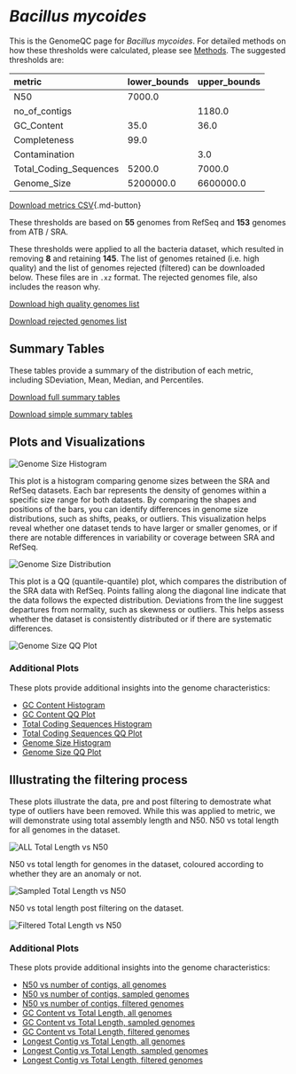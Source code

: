 # *Bacillus mycoides*

This is the GenomeQC page for *Bacillus mycoides*. For detailed methods on how these thresholds were calculated, please see [Methods](../../methods.md).
The suggested thresholds are: 

| metric                 | lower_bounds   | upper_bounds   |
|:-----------------------|:---------------|:---------------|
| N50                    | 7000.0         |                |
| no_of_contigs          |                | 1180.0         |
| GC_Content             | 35.0           | 36.0           |
| Completeness           | 99.0           |                |
| Contamination          |                | 3.0            |
| Total_Coding_Sequences | 5200.0         | 7000.0         |
| Genome_Size            | 5200000.0      | 6600000.0      |

[Download metrics CSV](Bacillus_mycoides_metrics.csv){.md-button}


These thresholds are based on **55** genomes from RefSeq and **153** genomes from ATB / SRA.

These thresholds were applied to all the bacteria dataset, which resulted in removing **8** and retaining **145**.
The list of genomes retained (i.e. high quality) and the list of genomes rejected (filtered) can be downloaded below. These files are in `.xz` format. The rejected genomes file, also includes the reason why.

[Download high quality genomes list](Bacillus_mycoides_high_quality_genomes.csv.xz)


[Download rejected genomes list](Bacillus_mycoides_filtered_out_genomes.csv.xz)



## Summary Tables
These tables provide a summary of the distribution of each metric, including SDeviation, Mean, Median, and Percentiles.

[Download full summary tables](summary.csv)

[Download simple summary tables](selected_summary.csv)

## Plots and Visualizations

![Genome Size Histogram](Genome_Size_refseq_histogram_kde.png)

This plot is a histogram comparing genome sizes between the SRA and RefSeq datasets. Each bar represents the density of genomes within a specific size range for both datasets. By comparing the shapes and positions of the bars, you can identify differences in genome size distributions, such as shifts, peaks, or outliers. This visualization helps reveal whether one dataset tends to have larger or smaller genomes, or if there are notable differences in variability or coverage between SRA and RefSeq.

![Genome Size Distribution](Genome_Size_refseq_histogram_kde.png)

This plot is a QQ (quantile-quantile) plot, which compares the distribution of the SRA data with RefSeq. Points falling along the diagonal line indicate that the data follows the expected distribution. Deviations from the line suggest departures from normality, such as skewness or outliers. This helps assess whether the dataset is consistently distributed or if there are systematic differences.

![Genome Size QQ Plot](Genome_Size_refseq_qqplot.png)

### Additional Plots

These plots provide additional insights into the genome characteristics:

- [GC Content Histogram](GC_Content_refseq_histogram_kde.png)
- [GC Content QQ Plot](GC_Content_refseq_qqplot.png)
- [Total Coding Sequences Histogram](Total_Coding_Sequences_refseq_histogram_kde.png)
- [Total Coding Sequences QQ Plot](Total_Coding_Sequences_refseq_qqplot.png)
- [Genome Size Histogram](Genome_Size_refseq_histogram_kde.png)
- [Genome Size QQ Plot](Genome_Size_refseq_qqplot.png)
## Illustrating the filtering process
These plots illustrate the data, pre and post filtering to demostrate what type of outliers have been removed. While this was applied to metric, we will demonstrate using total assembly length and N50.
N50 vs total length for all genomes in the dataset.

![ALL Total Length vs N50](Bacillus_mycoides_all_total_length_N50.png)

N50 vs total length for genomes in the dataset, coloured according to whether they are an anomaly or not.

![Sampled Total Length vs N50](Bacillus_mycoides_sample_total_length_N50.png)

N50 vs total length post filtering on the dataset.

![Filtered Total Length vs N50](Bacillus_mycoides_filt_total_length_N50.png)

### Additional Plots

These plots provide additional insights into the genome characteristics:

- [N50 vs number of contigs, all genomes](Bacillus_mycoides_all_N50_number.png)
- [N50 vs number of contigs, sampled genomes](Bacillus_mycoides_sample_N50_number.png)
- [N50 vs number of contigs, filtered genomes](Bacillus_mycoides_filt_N50_number.png)
- [GC Content vs Total Length, all genomes](Bacillus_mycoides_all_total_length_GC_Content.png)
- [GC Content vs Total Length, sampled genomes](Bacillus_mycoides_sample_total_length_GC_Content.png)
- [GC Content vs Total Length, filtered genomes](Bacillus_mycoides_filt_total_length_GC_Content.png)
- [Longest Contig vs Total Length, all genomes](Bacillus_mycoides_all_total_length_longest.png)
- [Longest Contig vs Total Length, sampled genomes](Bacillus_mycoides_sample_total_length_longest.png)
- [Longest Contig vs Total Length, filtered genomes](Bacillus_mycoides_filt_total_length_longest.png)
